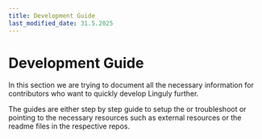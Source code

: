 ```yaml
---
title: Development Guide
last_modified_date: 31.5.2025
---
```


# Development Guide

In this section we are trying to document all the necessary information for contributors who want to quickly develop Linguly further.

The guides are either step by step guide to setup the or troubleshoot or pointing to the necessary resources such as external resources or the readme files in the respective repos.